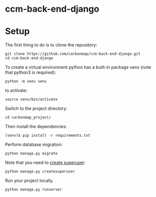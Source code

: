 # ccm-back-end-django
# Setup

The first thing to do is to clone the repository:

    git clone https://github.com/carbonmap/ccm-back-end-django.git
    cd ccm-back-end-django

To create a virtual environment python has a built-in package venv (note that python3 is required):

    python -m venv venv

to activate:

    source venv/bin/activate

Switch to the project directory:

    cd carbonmap_project/

Then install the dependencies:

    (venv)$ pip install -r requirements.txt

Perform database migration:

    python manage.py migrate

Note that you need to [create superuser](https://docs.djangoproject.com/en/3.2/ref/django-admin/#createsuperuser):

    python manage.py createsuperuser

Run your project locally.

    python manage.py runserver
